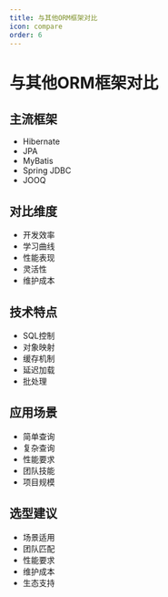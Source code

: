 ```yaml
---
title: 与其他ORM框架对比
icon: compare
order: 6
---
```


# 与其他ORM框架对比

## 主流框架
- Hibernate
- JPA
- MyBatis
- Spring JDBC
- JOOQ

## 对比维度
- 开发效率
- 学习曲线
- 性能表现
- 灵活性
- 维护成本

## 技术特点
- SQL控制
- 对象映射
- 缓存机制
- 延迟加载
- 批处理

## 应用场景
- 简单查询
- 复杂查询
- 性能要求
- 团队技能
- 项目规模

## 选型建议
- 场景适用
- 团队匹配
- 性能要求
- 维护成本
- 生态支持
